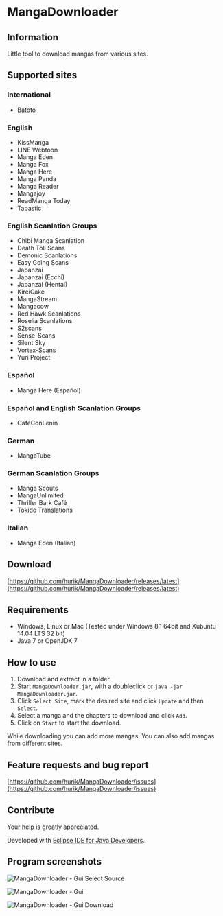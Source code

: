 # MangaDownloader

## Information
Little tool to download mangas from various sites.

## Supported sites

### International
* Batoto

### English
* KissManga
* LINE Webtoon
* Manga Eden
* Manga Fox
* Manga Here
* Manga Panda
* Manga Reader
* Mangajoy
* ReadManga Today
* Tapastic

### English Scanlation Groups
* Chibi Manga Scanlation
* Death Toll Scans
* Demonic Scanlations
* Easy Going Scans
* Japanzai
* Japanzai (Ecchi)
* Japanzai (Hentai)
* KireiCake
* MangaStream
* Mangacow
* Red Hawk Scanlations
* Roselia Scanlations
* S2scans
* Sense-Scans
* Silent Sky
* Vortex-Scans
* Yuri Project

### Español
* Manga Here (Español)

### Español and English Scanlation Groups
* CaféConLenin

### German
* MangaTube

### German Scanlation Groups
* Manga Scouts
* MangaUnlimited
* Thriller Bark Café
* Tokido Translations

### Italian
* Manga Eden (Italian)

## Download
[https://github.com/hurik/MangaDownloader/releases/latest](https://github.com/hurik/MangaDownloader/releases/latest)

## Requirements
* Windows, Linux or Mac (Tested under Windows 8.1 64bit and Xubuntu 14.04 LTS 32 bit)
* Java 7 or OpenJDK 7

## How to use
1. Download and extract in a folder.
2. Start `MangaDownloader.jar`, with a doubleclick or `java -jar MangaDownloader.jar`.
3. Click `Select Site`, mark the desired site and click `Update` and then `Select`.
4. Select a manga and the chapters to download and click `Add`.
5. Click on `Start` to start the download.

While downloading you can add more mangas. You can also add mangas from different sites.

## Feature requests and bug report
[https://github.com/hurik/MangaDownloader/issues](https://github.com/hurik/MangaDownloader/issues)

## Contribute
Your help is greatly appreciated.

Developed with [Eclipse IDE for Java Developers](http://www.eclipse.org/downloads/).


##  Program screenshots
![MangaDownloader - Gui Select Source](https://raw.github.com/hurik/MangaDownloader/master/images/gui-select-source.png)

![MangaDownloader - Gui](https://raw.github.com/hurik/MangaDownloader/master/images/gui.png)

![MangaDownloader - Gui Download](https://raw.github.com/hurik/MangaDownloader/master/images/gui-download.png)
